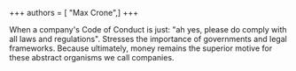 +++
authors = [ "Max Crone",]
+++

When a company's Code of Conduct is just: "ah yes, please do comply with all laws and regulations". Stresses the importance of governments and legal frameworks. Because ultimately, money remains the superior motive for these abstract organisms we call companies.

